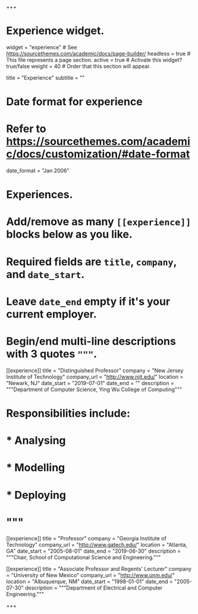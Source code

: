 +++
# Experience widget.
widget = "experience"  # See https://sourcethemes.com/academic/docs/page-builder/
headless = true  # This file represents a page section.
active = true  # Activate this widget? true/false
weight = 40  # Order that this section will appear.

title = "Experience"
subtitle = ""

# Date format for experience
#   Refer to https://sourcethemes.com/academic/docs/customization/#date-format
date_format = "Jan 2006"

# Experiences.
#   Add/remove as many `[[experience]]` blocks below as you like.
#   Required fields are `title`, `company`, and `date_start`.
#   Leave `date_end` empty if it's your current employer.
#   Begin/end multi-line descriptions with 3 quotes `"""`.
[[experience]]
  title = "Distinguished Professor"
  company = "New Jersey Institute of Technology"
  company_url = "http://www.njit.edu/"
  location = "Newark, NJ"
  date_start = "2019-07-01"
  date_end = ""
  description = """Department of Computer Science, Ying Wu College of Computing"""
#  Responsibilities include:
#  
#  * Analysing
#  * Modelling
#  * Deploying
#  """

[[experience]]
  title = "Professor"
  company = "Georgia Institute of Technology"
  company_url = "http://www.gatech.edu/"
  location = "Atlanta, GA"
  date_start = "2005-08-01"
  date_end = "2019-06-30"
  description = """Chair, School of Computational Science and Engineering."""

[[experience]]
  title = "Associate Professor and Regents' Lecturer"
  company = "University of New Mexico"
  company_url = "http://www.unm.edu/"
  location = "Albuquerque, NM"
  date_start = "1998-01-01"
  date_end = "2005-07-30"
  description = """Department of Electrical and Computer Engineering."""

+++
